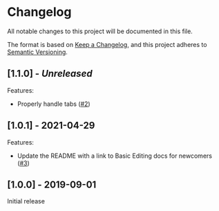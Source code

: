 # Changelog

All notable changes to this project will be documented in this file.

The format is based on [Keep a Changelog](https://keepachangelog.com/en/1.0.0/),
and this project adheres to [Semantic Versioning](https://semver.org/spec/v2.0.0.html).

## [1.1.0] - _Unreleased_

Features:

- Properly handle tabs ([#2](https://github.com/earshinov/vscode-simple-alignment/issues/2))

## [1.0.1] - 2021-04-29

Features:

- Update the README with a link to Basic Editing docs for newcomers ([#3](https://github.com/earshinov/vscode-simple-alignment/issues/3))

## [1.0.0] - 2019-09-01

Initial release
